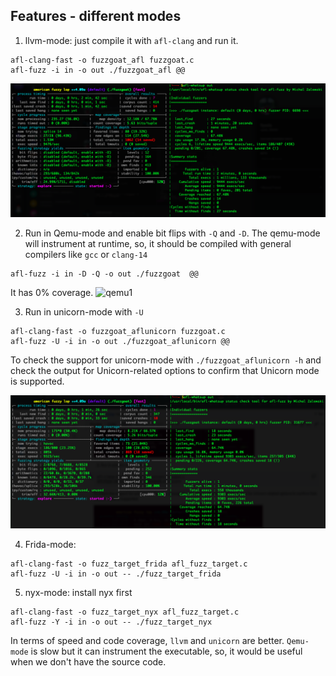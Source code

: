 ## Features - different modes
1. llvm-mode: just compile it with `afl-clang` and run it.
```
afl-clang-fast -o fuzzgoat_afl fuzzgoat.c
afl-fuzz -i in -o out ./fuzzgoat_afl @@
```
![llvm-mode](pics/llvm-mode.png)

2. Run in Qemu-mode and enable bit flips with `-Q` and `-D`. The qemu-mode will instrument at runtime, so, it should be compiled with general compilers like `gcc` or `clang-14`
```
afl-fuzz -i in -D -Q -o out ./fuzzgoat  @@
```
It has 0% coverage.
![qemu1](pics/qemu-modepng)


3. Run in unicorn-mode with `-U`
```
afl-clang-fast -o fuzzgoat_aflunicorn fuzzgoat.c
afl-fuzz -U -i in -o out ./fuzzgoat_aflunicorn @@
```
To check the support for unicorn-mode with `./fuzzgoat_aflunicorn -h` and check the output for Unicorn-related options to confirm that Unicorn mode is supported.

![unicorn1](pics/unicorn-mode.png)


4. Frida-mode: 
```
afl-clang-fast -o fuzz_target_frida afl_fuzz_target.c
afl-fuzz -U -i in -o out -- ./fuzz_target_frida
```

5. nyx-mode: install nyx first
```
afl-clang-fast -o fuzz_target_nyx afl_fuzz_target.c
afl-fuzz -Y -i in -o out -- ./fuzz_target_nyx
```

In terms of speed and code coverage, `llvm` and `unicorn` are better. 
`Qemu-mode` is slow but it can instrument the executable, so, it would be useful when we don't have the source code.

